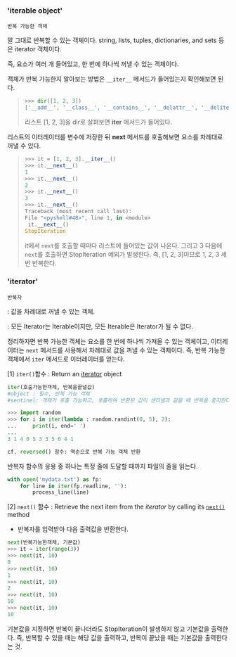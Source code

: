 ### 'iterable object'

`반복 가능한 객체`

말 그대로 반복할 수 있는 객체이다.  string, lists, tuples, dictionaries, and sets 등은 iterator 객체이다.

즉, 요소가 여러 개 들어있고, 한 번에 하나씩 꺼낼 수 있는 객체이다.

객체가 반복 가능한지 알아보는 방법은 `__iter__` 메서드가 들어있는지 확인해보면 된다.

> ```python
> >>> dir([1, 2, 3])
> ['__add__', '__class__', '__contains__', '__delattr__', '__delitem__', '__dir__', '__doc__', '__eq__', '__format__', '__ge__', '__getattribute__', '__getitem__', '__gt__', '__hash__', '__iadd__', '__imul__', '__init__', '__init_subclass__', '__iter__', '__le__', '__len__', '__lt__', '__mul__', '__ne__', '__new__', '__reduce__', '__reduce_ex__', '__repr__', '__reversed__', '__rmul__', '__setattr__', '__setitem__', '__sizeof__', '__str__', '__subclasshook__', 'append', 'clear', 'copy', 'count', 'extend', 'index', 'insert', 'pop', 'remove', 'reverse', 'sort']
> ```
>
> 리스트 [1, 2, 3]을 dir로 살펴보면 __iter__ 메서드가 들어있다.

리스트의 이터레이터를 변수에 저장한 뒤 __next__ 메서드를 호출해보면 요소를 차례대로 꺼낼 수 있다.

> ```python
> >>> it = [1, 2, 3].__iter__()
> >>> it.__next__()
> 1
> >>> it.__next__()
> 2
> >>> it.__next__()
> 3
> >>> it.__next__()
> Traceback (most recent call last):
> File "<pyshell#48>", line 1, in <module>
>  it.__next__()
> StopIteration
> ```
>
> it에서 `next`를 호출할 때마다 리스트에 들어있는 값이 나온다. 그리고 3 다음에 `next`를 호출하면 StopIteration 예외가 발생한다. 즉, [1, 2, 3]이므로 1, 2, 3 세 번 반복한다.



### 'iterator'

`반복자`

: 값을 차례대로 꺼낼 수 있는 객체.

: 모든 Iterator는 Iterable이지만, 모든 Iterable은 Iterator가 될 수 없다.



정리하자면 반복 가능한 객체는 요소를 한 번에 하나씩 가져올 수 있는 객체이고, 이터레이터는 `next` 메서드를 사용해서 차례대로 값을 꺼낼 수 있는 객체이다.  즉, 반복 가능한 객체에서 `iter` 메서드로 이터레이터를 얻는다.



[1] `iter()`함수 : Return an [iterator](https://docs.python.org/2/glossary.html#term-iterator) object

```python
iter(호출가능한객체, 반복을끝낼값)
#object : 필수, 반복 가능 객체
#sentinel: 객체가 호출 가능하고, 호출하여 반환된 값이 센티넬과 같을 때 반복을 중지한다.

>>> import random
>>> for i in iter(lambda : random.randint(0, 5), 2):
...     print(i, end=' ')
...
3 1 4 0 5 3 3 5 0 4 1 

cf. reversed() 함수: 역순으로 반복 가능 객체 반환
```

반복자 함수의 응용 중 하나는 특정 줄에 도달할 때까지 파일의 줄을 읽는다.

```python
with open('mydata.txt') as fp:
    for line in iter(fp.readline, ''):
        process_line(line)
```



[2] `next()` 함수 : Retrieve the next item from the *iterator* by calling its [`next()`](https://docs.python.org/2/library/stdtypes.html#iterator.next) method

- 반복자를 입력받아 다음 출력값을 반환한다.

```python
next(반복가능한객체, 기본값)
>>> it = iter(range(3))
>>> next(it, 10)
0
>>> next(it, 10)
1
>>> next(it, 10)
2
>>> next(it, 10)
10
>>> next(it, 10)
10
```

기본값을 지정하면 반복이 끝나더라도 StopIteration이 발생하지 않고 기본값을 출력한다. 즉, 반복할 수 있을 때는 해당 값을 출력하고, 반복이 끝났을 때는 기본값을 출력한다는 것.
